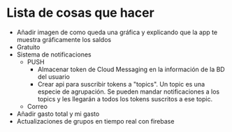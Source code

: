 # Lista de cosas que hacer

- Añadir imagen de como queda una gráfica y explicando que la app te muestra gráficamente los saldos
- Gratuito
- Sistema de notificaciones
  - PUSH
    - Almacenar token de Cloud Messaging en la información de la BD del usuario
    - Crear api para suscribir tokens a "topics". Un topic es una especie de agrupación. Se pueden mandar notificaciones a los topics y les llegarán a todos los tokens suscritos a ese topic.
  - Correo
- Añadir gasto total y mi gasto
- Actualizaciones de grupos en tiempo real con firebase
